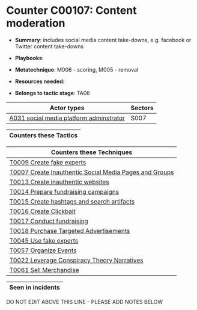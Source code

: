 # Counter C00107: Content moderation

* **Summary**: includes social media content take-downs, e.g. facebook or Twitter content take-downs

* **Playbooks**: 

* **Metatechnique**: M006 - scoring, M005 - removal

* **Resources needed:** 

* **Belongs to tactic stage**: TA06


| Actor types | Sectors |
| ----------- | ------- |
| [A031 social media platform adminstrator](../../generated_pages/actortypes/A031.md) | S007 |



| Counters these Tactics |
| ---------------------- |



| Counters these Techniques |
| ------------------------- |
| [T0009 Create fake experts](../../generated_pages/techniques/T0009.md) |
| [T0007 Create Inauthentic Social Media Pages and Groups](../../generated_pages/techniques/T0007.md) |
| [T0013 Create inauthentic websites](../../generated_pages/techniques/T0013.md) |
| [T0014 Prepare fundraising campaigns](../../generated_pages/techniques/T0014.md) |
| [T0015 Create hashtags and search artifacts](../../generated_pages/techniques/T0015.md) |
| [T0016 Create Clickbait](../../generated_pages/techniques/T0016.md) |
| [T0017 Conduct fundraising](../../generated_pages/techniques/T0017.md) |
| [T0018 Purchase Targeted Advertisements](../../generated_pages/techniques/T0018.md) |
| [T0045 Use fake experts](../../generated_pages/techniques/T0045.md) |
| [T0057 Organize Events](../../generated_pages/techniques/T0057.md) |
| [T0022 Leverage Conspiracy Theory Narratives](../../generated_pages/techniques/T0022.md) |
| [T0061 Sell Merchandise](../../generated_pages/techniques/T0061.md) |



| Seen in incidents |
| ----------------- |


DO NOT EDIT ABOVE THIS LINE - PLEASE ADD NOTES BELOW